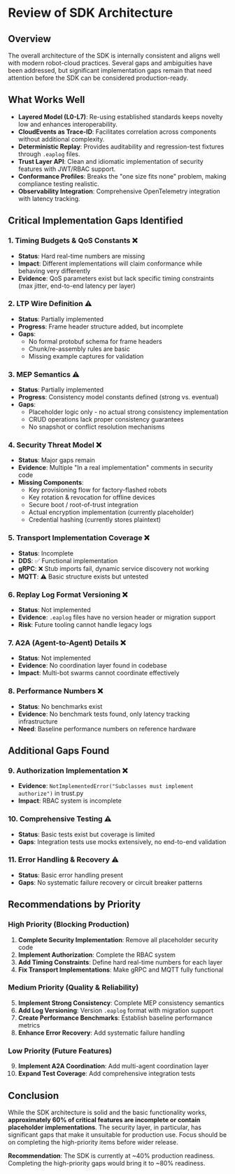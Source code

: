# Review of SDK Architecture

## Overview
The overall architecture of the SDK is internally consistent and aligns well with modern robot-cloud practices. Several gaps and ambiguities have been addressed, but significant implementation gaps remain that need attention before the SDK can be considered production-ready.

## What Works Well
- **Layered Model (L0-L7)**: Re-using established standards keeps novelty low and enhances interoperability.
- **CloudEvents as Trace-ID**: Facilitates correlation across components without additional complexity.
- **Deterministic Replay**: Provides auditability and regression-test fixtures through `.eaplog` files.
- **Trust Layer API**: Clean and idiomatic implementation of security features with JWT/RBAC support.
- **Conformance Profiles**: Breaks the "one size fits none" problem, making compliance testing realistic.
- **Observability Integration**: Comprehensive OpenTelemetry integration with latency tracking.

## Critical Implementation Gaps Identified

### 1. **Timing Budgets & QoS Constants** ❌
- **Status**: Hard real-time numbers are missing
- **Impact**: Different implementations will claim conformance while behaving very differently
- **Evidence**: QoS parameters exist but lack specific timing constraints (max jitter, end-to-end latency per layer)

### 2. **LTP Wire Definition** ⚠️ 
- **Status**: Partially implemented
- **Progress**: Frame header structure added, but incomplete
- **Gaps**: 
  - No formal protobuf schema for frame headers
  - Chunk/re-assembly rules are basic
  - Missing example captures for validation

### 3. **MEP Semantics** ⚠️
- **Status**: Partially implemented  
- **Progress**: Consistency model constants defined (strong vs. eventual)
- **Gaps**:
  - Placeholder logic only - no actual strong consistency implementation
  - CRUD operations lack proper consistency guarantees
  - No snapshot or conflict resolution mechanisms

### 4. **Security Threat Model** ❌
- **Status**: Major gaps remain
- **Evidence**: Multiple "In a real implementation" comments in security code
- **Missing Components**:
  - Key provisioning flow for factory-flashed robots
  - Key rotation & revocation for offline devices  
  - Secure boot / root-of-trust integration
  - Actual encryption implementation (currently placeholder)
  - Credential hashing (currently stores plaintext)

### 5. **Transport Implementation Coverage** ❌
- **Status**: Incomplete
- **DDS**: ✅ Functional implementation
- **gRPC**: ❌ Stub imports fail, dynamic service discovery not working
- **MQTT**: ⚠️ Basic structure exists but untested

### 6. **Replay Log Format Versioning** ❌
- **Status**: Not implemented
- **Evidence**: `.eaplog` files have no version header or migration support
- **Risk**: Future tooling cannot handle legacy logs

### 7. **A2A (Agent-to-Agent) Details** ❌
- **Status**: Not implemented
- **Evidence**: No coordination layer found in codebase
- **Impact**: Multi-bot swarms cannot coordinate effectively

### 8. **Performance Numbers** ❌
- **Status**: No benchmarks exist
- **Evidence**: No benchmark tests found, only latency tracking infrastructure
- **Need**: Baseline performance numbers on reference hardware

## Additional Gaps Found

### 9. **Authorization Implementation** ❌
- **Evidence**: `NotImplementedError("Subclasses must implement authorize")` in trust.py
- **Impact**: RBAC system is incomplete

### 10. **Comprehensive Testing** ⚠️
- **Status**: Basic tests exist but coverage is limited
- **Gaps**: Integration tests use mocks extensively, no end-to-end validation

### 11. **Error Handling & Recovery** ⚠️
- **Status**: Basic error handling present
- **Gaps**: No systematic failure recovery or circuit breaker patterns

## Recommendations by Priority

### High Priority (Blocking Production)
1. **Complete Security Implementation**: Remove all placeholder security code
2. **Implement Authorization**: Complete the RBAC system 
3. **Add Timing Constraints**: Define hard real-time numbers for each layer
4. **Fix Transport Implementations**: Make gRPC and MQTT fully functional

### Medium Priority (Quality & Reliability)
5. **Implement Strong Consistency**: Complete MEP consistency semantics
6. **Add Log Versioning**: Version `.eaplog` format with migration support
7. **Create Performance Benchmarks**: Establish baseline performance metrics
8. **Enhance Error Recovery**: Add systematic failure handling

### Low Priority (Future Features)
9. **Implement A2A Coordination**: Add multi-agent coordination layer
10. **Expand Test Coverage**: Add comprehensive integration tests

## Conclusion
While the SDK architecture is solid and the basic functionality works, **approximately 60% of critical features are incomplete or contain placeholder implementations**. The security layer, in particular, has significant gaps that make it unsuitable for production use. Focus should be on completing the high-priority items before wider release.

**Recommendation**: The SDK is currently at ~40% production readiness. Completing the high-priority gaps would bring it to ~80% readiness.